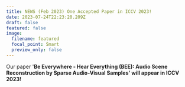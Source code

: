 ```yaml
---
title: NEWS (Feb 2023) One Accepted Paper in ICCV 2023!
date: 2023-07-24T22:23:20.209Z
draft: false
featured: false
image:
  filename: featured
  focal_point: Smart
  preview_only: false
---
```

O﻿ur paper '**Be Everywhere - Hear Everything (BEE): Audio Scene Reconstruction by Sparse Audio-Visual Samples' will appear in ICCV 2023!**